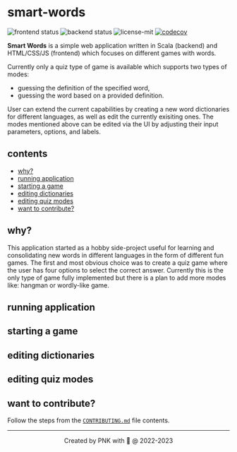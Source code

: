 # smart-words

![frontend status](https://github.com/piopon/smart-words/actions/workflows/frontend-schedule.yml/badge.svg)
![backend status](https://github.com/piopon/smart-words/actions/workflows/backend-schedule.yml/badge.svg)
![license-mit](https://img.shields.io/github/license/piopon/smart-words)
[![codecov](https://codecov.io/gh/piopon/smart-words/branch/main/graph/badge.svg?token=2R3LUSOGW6)](https://codecov.io/gh/piopon/smart-words)

**Smart Words** is a simple web application written in Scala (backend) and HTML/CSS/JS (frontend) which focuses on different games with words.

Currently only a quiz type of game is available which supports two types of modes:
* guessing the definition of the specified word,
* guessing the word based on a provided definition.

User can extend the current capabilities by creating a new word dictionaries for different languages, as well as edit the currently exisiting ones. The modes mentioned above can be edited via the UI by adjusting their input parameters, options, and labels.

## contents
 * [why?](#why)
 * [running application](#running-application)
 * [starting a game](#starting-a-game)
 * [editing dictionaries](#editing-dictionaries)
 * [editing quiz modes](#editing-quiz-modes)
 * [want to contribute?](#want-to-contribute)

## why?

This application started as a hobby side-project useful for learning and consolidating new words in different languages in the form of different fun games.
The first and most obvious choice was to create a quiz game where the user has four options to select the correct answer. Currently this is the only type of game fully implemented but there is a plan to add more modes like: hangman or wordly-like game.

## running application


## starting a game


## editing dictionaries


## editing quiz modes


## want to contribute?

Follow the steps from the [`CONTRIBUTING.md`](CONTRIBUTING.md) file contents.

---
<p align="center">Created by PNK with 💚 @ 2022-2023</p>